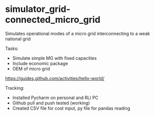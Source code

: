 # simulator_grid-connected_micro_grid
Simulates operational modes of a micro grid interconnecting to a weak national grid

Tasks:
- Simulate simple MG with fixed capacities
- Include economic package
- OEM of micro grid

https://guides.github.com/activities/hello-world/

Tracking:
- Installed Pycharm on personal and RLI PC
- Github pull and push tested (working)
- Created CSV file for cost input, py file for pandas reading
